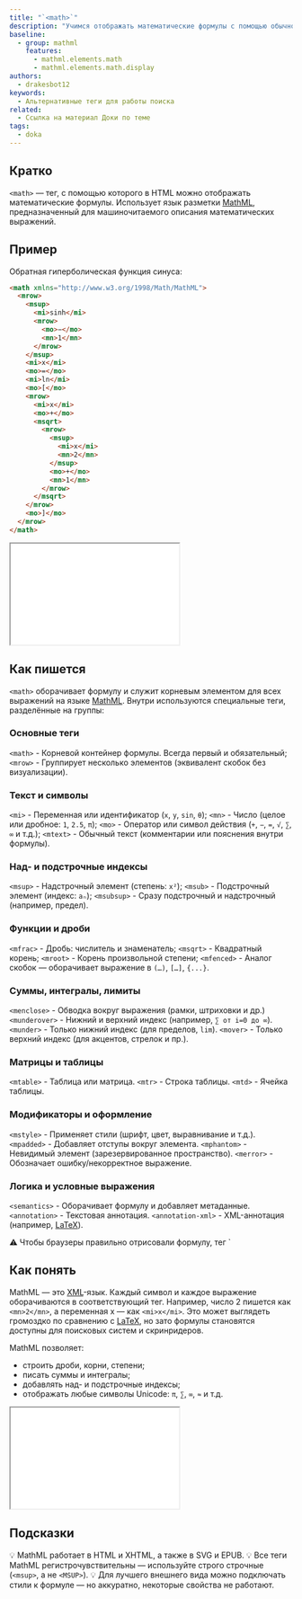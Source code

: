 ```yaml
---
title: "`<math>`"
description: "Учимся отображать математические формулы с помощью обычного HTML!"
baseline:
  - group: mathml
    features:
      - mathml.elements.math
      - mathml.elements.math.display
authors:
  - drakesbot12
keywords:
  - Альтернативные теги для работы поиска
related:
  - Ссылка на материал Доки по теме
tags:
  - doka
---
```


## Кратко

`<math>` — тег, с помощью которого в HTML можно отображать математические формулы. Использует язык разметки [MathML](https://developer.mozilla.org/en-US/docs/Web/MathML), предназначенный для машиночитаемого описания математических выражений.

## Пример

Обратная гиперболическая функция синуса:

```html
<math xmlns="http://www.w3.org/1998/Math/MathML">
  <mrow>
    <msup>
      <mi>sinh</mi>
      <mrow>
        <mo>−</mo>
        <mn>1</mn>
      </mrow>
    </msup>
    <mi>x</mi>
    <mo>=</mo>
    <mi>ln</mi>
    <mo>[</mo>
    <mrow>
      <mi>x</mi>
      <mo>+</mo>
      <msqrt>
        <mrow>
          <msup>
            <mi>x</mi>
            <mn>2</mn>
          </msup>
          <mo>+</mo>
          <mn>1</mn>
        </mrow>
      </msqrt>
    </mrow>
    <mo>]</mo>
  </mrow>
</math>
```

<iframe title="Обратная гиперболическая функция синуса" src="demos/math-quadratic/index.html" height="180"></iframe>

## Как пишется

`<math>` оборачивает формулу и служит корневым элементом для всех выражений на языке [MathML](https://developer.mozilla.org/en-US/docs/Web/MathML). Внутри используются специальные теги, разделённые на группы:

### Основные теги

`<math>` - Корневой контейнер формулы. Всегда первый и обязательный;
`<mrow>` - Группирует несколько элементов (эквивалент скобок без визуализации).

### Текст и символы

`<mi>` - Переменная или идентификатор (`x`, `y`, `sin`, `θ`);
`<mn>` - Число (целое или дробное: `1`, `2.5`, `π`);
`<mo>` - Оператор или символ действия (`+`, `−`, `=`, `√`, `∑`, `∞` и т.д.);
`<mtext>` -	Обычный текст (комментарии или пояснения внутри формулы).

### Над- и подстрочные индексы

`<msup>` - Надстрочный элемент (степень: `x²`);
`<msub>` - Подстрочный элемент (индекс: `aₙ`);
`<msubsup>` - Сразу подстрочный и надстрочный (например, предел).

### Функции и дроби

`<mfrac>` - Дробь: числитель и знаменатель;
`<msqrt>` - Квадратный корень;
`<mroot>` - Корень произвольной степени;
`<mfenced>` - Аналог скобок — оборачивает выражение в `(…)`, `[…]`, `{...}`.

### Суммы, интегралы, лимиты

`<menclose>` - Обводка вокруг выражения (рамки, штриховки и др.)
`<munderover>` - Нижний и верхний индекс (например, `∑ от i=0 до ∞`).
`<munder>` - Только нижний индекс (для пределов, `lim`).
`<mover>` - Только верхний индекс (для акцентов, стрелок и пр.).

### Матрицы и таблицы

`<mtable>` - Таблица или матрица.
`<mtr>` - Строка таблицы.
`<mtd>` - Ячейка таблицы.

### Модификаторы и оформление

`<mstyle>` - Применяет стили (шрифт, цвет, выравнивание и т.д.).
`<mpadded>` - Добавляет отступы вокруг элемента.
`<mphantom>` - Невидимый элемент (зарезервированное пространство).
`<merror>` - Обозначает ошибку/некорректное выражение.

### Логика и условные выражения

`<semantics>` - Оборачивает формулу и добавляет метаданные.
`<annotation>` - Текстовая аннотация.
`<annotation-xml>` - XML-аннотация (например, [LaTeX](https://www.latex-project.org/)).

<aside>
⚠️ Чтобы браузеры правильно отрисовали формулу, тег `<math>` должен иметь атрибут `xmlns="http://www.w3.org/1998/Math/MathML"`.
</aside>

## Как понять

MathML — это [XML](/tools/xml/)-язык. Каждый символ и каждое выражение оборачиваются в соответствующий тег. Например, число 2 пишется как `<mn>2</mn>`, а переменная x — как `<mi>x</mi>`. Это может выглядеть громоздко по сравнению с [LaTeX](https://www.latex-project.org/), но зато формулы становятся доступны для поисковых систем и скринридеров.

MathML позволяет:

- строить дроби, корни, степени;
- писать суммы и интегралы;
- добавлять над- и подстрочные индексы;
- отображать любые символы Unicode: `π`, `∑`, `∞`, `≈` и т.д.

<iframe title="Формула Тейлора в MathML" src="demos/math-quadratic/index.html" height="180"></iframe>

## Подсказки

💡 MathML работает в HTML и XHTML, а также в SVG и EPUB.
💡 Все теги MathML регистрочувствительны — используйте строго строчные (`<msup>`, а не `<MSUP>`).
💡 Для лучшего внешнего вида можно подключать стили к формуле — но аккуратно, некоторые свойства не работают.
